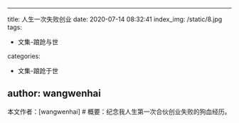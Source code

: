 
---
title: 人生一次失败创业
date:  2020-07-14 08:32:41
index_img: /static/8.jpg
tags: 
- 文集-踉跄与世

categories: 
- 文集-踉跄于世

author: wangwenhai
---
本文作者：[wangwenhai] # 概要：纪念我人生第一次合伙创业失败的狗血经历。
<!-- more -->
